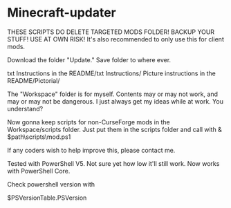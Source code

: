 # Minecraft-updater
THESE SCRIPTS DO DELETE TARGETED MODS FOLDER! BACKUP YOUR STUFF! USE AT OWN RISK!
It's also recommended to only use this for client mods.

Download the folder "Update." Save folder to where ever.

txt Instructions in the README/txt Instructions/
Picture instructions in the README/Pictorial/

The "Workspace" folder is for myself. Contents may or may not work, and may or may not be dangerous.
I just always get my ideas while at work. You understand?

Now gonna keep scripts for non-CurseForge mods in the Workspace/scripts folder. Just put them in the scripts folder and call with
& $path\scripts\mod.ps1

If any coders wish to help improve this, please contact me.

Tested with PowerShell V5. Not sure yet how low it'll still work.
Now works with PowerShell Core.

Check powershell version with

$PSVersionTable.PSVersion
